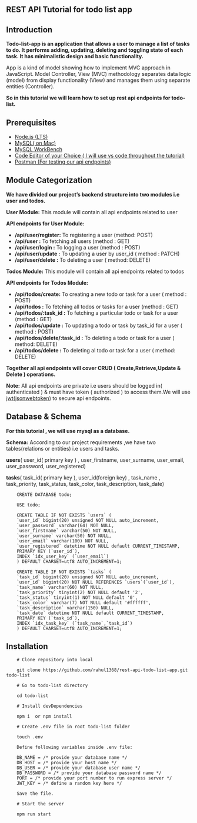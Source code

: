 ## REST API Tutorial for todo list app



## Introduction


**Todo-list-app is an application that allows a user to manage a list of tasks to do. It performs adding, updating, deleting and toggling state of each task. It has minimalistic design and basic functionality.**


App is a kind of model showing how to implement MVC approach in JavaScript. Model Controller, View (MVC) methodology separates data logic (model) from display functionality (View) and manages them using separate entities (Controller).


**So in this tutorial we will learn how to set up rest api endpoints for todo-list.**



## Prerequisites


* [Node.js (LTS)](https://nodejs.org/en/download/)
* [MySQL( on Mac)](https://tableplus.com/blog/2018/11/how-to-download-mysql-mac.html)
* [MySQL WorkBench](http://www.ccs.neu.edu/home/kathleen/classes/cs3200/MySQLWorkbenchMAC10.pdf)
* [Code Editor of your Choice ( I will use vs code throughout the tutorial)](https://code.visualstudio.com/)
* [Postman (For testing our api endpoints)](https://www.postman.com/downloads/)




## Module Categorization

**We have divided our project’s backend structure into two modules i.e user and todos.**



**User Module:** This module will contain all api endpoints related to user



**API endpoints for User Module:**
    
* **/api/user/register:** To registering a user (method: POST)
* **/api/user :** To fetching all users (method : GET)
* **/api/user/login :** To logging a user (method : POST)
* **/api/user/update :** To updating a user by user_id ( method : PATCH)
* **/api/user/delete :** To deleting a user ( method: DELETE)

**Todos Module:** This module will contain all api endpoints related to todos

**API endpoints for Todos Module:**

* **/api/todos/create:** To creating a new todo or task for a user ( method : POST)
* **/api/todos :** To fetching all todos or tasks for a user (method : GET)
* **/api/todos/:task_id :** To fetching a particular todo or task for a user (method : GET)
* **/api/todos/update :** To updating a todo or task by task_id for a user ( method : POST)
* **/api/todos/delete/:task_id :** To deleting a todo or task for a user ( method: DELETE)
* **/api/todos/delete :** To deleting al todo or task for a user ( method: DELETE)



**Together all api endpoints will cover CRUD ( Create,Retrieve,Update & Delete ) operations.**

**Note:**  All api endpoints are private i.e users should be logged in( authenticated ) & must have token ( authorized ) to access them.We will use [jwt(jsonwebtoken)](https://jwt.io/introduction/) to secure api endpoints.

## Database & Schema

**For this tutorial , we will use mysql as a database.**

**Schema:**  According to our project requirements ,we have two tables(relations or entities) i.e users and tasks.

**users**( user_id( primary key ) , user_firstname, user_surname, user_email, user_password, user_registered)

**tasks**( task_id( primary key ), user_id(foreign key) , task_name , task_priority, task_status, task_color, task_description, task_date)

```
    CREATE DATABASE todo;

    USE todo;

    CREATE TABLE IF NOT EXISTS `users` (
    `user_id` bigint(20) unsigned NOT NULL auto_increment,
    `user_password` varchar(64) NOT NULL,
    `user_firstname` varchar(50) NOT NULL,
    `user_surname` varchar(50) NOT NULL,
    `user_email` varchar(100) NOT NULL,
    `user_registered` datetime NOT NULL default CURRENT_TIMESTAMP,  
    PRIMARY KEY (`user_id`),
    INDEX `idx_user_key` (`user_email`)
    ) DEFAULT CHARSET=utf8 AUTO_INCREMENT=1;

    CREATE TABLE IF NOT EXISTS `tasks` (
    `task_id` bigint(20) unsigned NOT NULL auto_increment,
    `user_id` bigint(20) NOT NULL REFERENCES `users`(`user_id`),
    `task_name` varchar(60) NOT NULL,
    `task_priority` tinyint(2) NOT NULL default '2',
    `task_status` tinyint(1) NOT NULL default '0',
    `task_color` varchar(7) NOT NULL default '#ffffff',
    `task_description` varchar(150) NULL,
    `task_date` datetime NOT NULL default CURRENT_TIMESTAMP,  
    PRIMARY KEY (`task_id`),
    INDEX `idx_task_key` (`task_name`,`task_id`)
    ) DEFAULT CHARSET=utf8 AUTO_INCREMENT=1;
```

## Installation
    
```
    # Clone repository into local
    
    git clone https://github.com/rahul1368/rest-api-todo-list-app.git todo-list

    # Go to todo-list directory
    
    cd todo-list 

    # Install devDependencies
    
    npm i  or npm install 

    # Create .env file in root todo-list folder

    touch .env

    Define following variables inside .env file:
    
    DB_NAME = /* provide your database name */
    DB_HOST = /* provide your host name */
    DB_USER = /* provide your database user name */
    DB_PASSWORD = /* provide your database password name */
    PORT = /* provide your port number to run express server */
    JWT_KEY = /* define a random key here */

    Save the file.

    # Start the server
    
    npm run start

```




